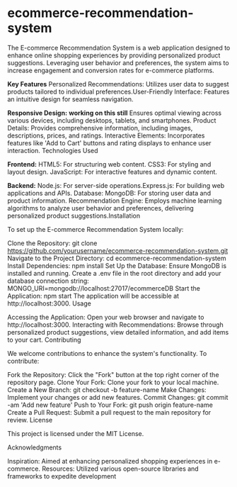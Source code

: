 # ecommerce-recommendation-system

The E-commerce Recommendation System is a web application designed to enhance online shopping experiences by providing personalized product suggestions. Leveraging user behavior and preferences, the system aims to increase engagement and conversion rates for e-commerce platforms.​

**Key Features**
Personalized Recommendations: Utilizes user data to suggest products tailored to individual preferences.​
User-Friendly Interface: Features an intuitive design for seamless navigation.​

**Responsive Design:** **working on this still** Ensures optimal viewing across various devices, including desktops, tablets, and smartphones.​
Product Details: Provides comprehensive information, including images, descriptions, prices, and ratings.​
Interactive Elements: Incorporates features like 'Add to Cart' buttons and rating displays to enhance user interaction.​
Technologies Used

**Frontend:**
HTML5: For structuring web content.​
CSS3: For styling and layout design.​
JavaScript: For interactive features and dynamic content.​

**Backend:**
Node.js: For server-side operations.​
Express.js: For building web applications and APIs.​
Database:
MongoDB: For storing user data and product information.​
Recommendation Engine:
Employs machine learning algorithms to analyze user behavior and preferences, delivering personalized product suggestions.​
Installation

To set up the E-commerce Recommendation System locally:

Clone the Repository:
git clone https://github.com/yourusername/ecommerce-recommendation-system.git
Navigate to the Project Directory:
cd ecommerce-recommendation-system
Install Dependencies:
npm install
Set Up the Database:
Ensure MongoDB is installed and running.​
Create a .env file in the root directory and add your database connection string:​
MONGO_URI=mongodb://localhost:27017/ecommerceDB
Start the Application:
npm start
The application will be accessible at http://localhost:3000.
Usage

Accessing the Application: Open your web browser and navigate to http://localhost:3000.​
Interacting with Recommendations: Browse through personalized product suggestions, view detailed information, and add items to your cart.​
Contributing

We welcome contributions to enhance the system's functionality. To contribute:

Fork the Repository: Click the "Fork" button at the top right corner of the repository page.​
Clone Your Fork: Clone your fork to your local machine.​
Create a New Branch:
git checkout -b feature-name
Make Changes: Implement your changes or add new features.​
Commit Changes:
git commit -am 'Add new feature'
Push to Your Fork:
git push origin feature-name
Create a Pull Request: Submit a pull request to the main repository for review.​
License

This project is licensed under the MIT License.​

Acknowledgments

Inspiration: Aimed at enhancing personalized shopping experiences in e-commerce.​
Resources: Utilized various open-source libraries and frameworks to expedite development
